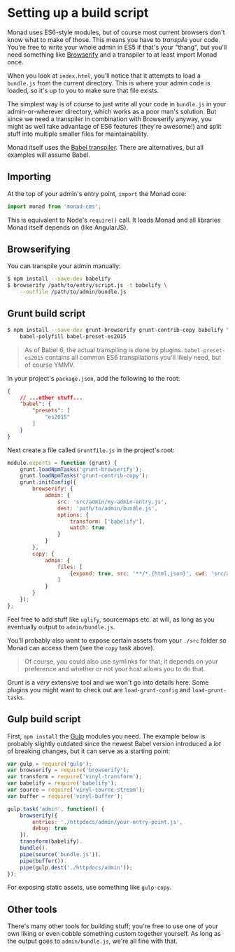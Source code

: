 # Setting up a build script
Monad uses ES6-style modules, but of course most current browsers don't know
what to make of those. This means you have to _transpile_ your code. You're free
to write your whole admin in ES5 if that's your "thang", but you'll need
something like [Browserify](http://browserify.org/) and a transpiler to at least
import Monad once.

When you look at `index.html`, you'll notice that it attempts to load a
`bundle.js` from the current directory. This is where your admin code is loaded,
so it's up to you to make sure that file exists.

The simplest way is of course to just write all your code in `bundle.js` in
your admin-or-wherever directory, which works as a poor man's solution. But
since we need a transpiler in combination with Browserify anyway, you might as
well take advantage of ES6 features (they're awesome!) and split stuff into
multiple smaller files for maintainability.

Monad itself uses the [Babel transpiler](https://babeljs.io/). There are
alternatives, but all examples will assume Babel.

## Importing
At the top of your admin's entry point, `import` the Monad core:

```javascript
import monad from 'monad-cms';
```

This is equivalent to Node's `require()` call. It loads Monad and all libraries
Monad itself depends on (like AngularJS).

## Browserifying
You can transpile your admin manually:

```bash
$ npm install --save-dev babelify
$ browserify /path/to/entry/script.js -t babelify \
    --outfile /path/to/admin/bundle.js
```

## Grunt build script
```bash
$ npm install --save-dev grunt-browserify grunt-contrib-copy babelify \
    babel-polyfill babel-preset-es2015
```

> As of Babel 6, the actual transpiling is done by plugins.
> `babel-preset-es2015` contains all common ES6 transpilations you'll likely
> need, but of course YMMV.

In your project's `package.json`, add the following to the root:

```json
{
    // ...other stuff...
    "babel": {
        "presets": [
            "es2015"
        ]
    }
}
```

Next create a file called `Gruntfile.js` in the project's root:

```javascript
module.exports = function (grunt) {
    grunt.loadNpmTasks('grunt-browserify');
    grunt.loadNpmTasks('grunt-contrib-copy');
    grunt.initConfig({
        browserify: {
            admin: {
                src: 'src/admin/my-admin-entry.js',
                dest: 'path/to/admin/bundle.js',
                options: {
                    transform: ['babelify'],
                    watch: true
                }
            }
        },
        copy: {
            admin: {
                files: [
                    {expand: true, src: '**/*.{html,json}', cwd: 'src/admin', dest: 'path/to/public/admin/'}
                ]
            }
        }
    });
};
```

Feel free to add stuff like `uglify`, sourcemaps etc. at will, as long as you
eventually output to `admin/bundle.js`.

You'll probably also want to expose certain assets from your `./src` folder so
Monad can access them (see the `copy` task above).

> Of course, you could also use symlinks for that; it depends on your preference
> and whether or not your host allows you to do that.

Grunt is a _very_ extensive tool and we won't go into details here. Some plugins
you might want to check out are `load-grunt-config` and `load-grunt-tasks`.

## Gulp build script
First, `npm install` the [Gulp](http://gulpjs.com/) modules you need. The
example below is probably slightly outdated since the newest Babel version
introduced a *lot* of breaking changes, but it can serve as a starting point:

```javascript
var gulp = require('gulp');
var browserify = require('browserify');
var transform = require('vinyl-transform');
var babelify = require('babelify');
var source = require('vinyl-source-stream');
var buffer = require('vinyl-buffer');

gulp.task('admin', function() {
    browserify({
        entries: './httpdocs/admin/your-entry-point.js',
        debug: true
    }).
    transform(babelify).
    bundle().
    pipe(source('bundle.js')).
    pipe(buffer()).
    pipe(gulp.dest('./httpdocs/admin'));
});
```

For exposing static assets, use something like `gulp-copy`.

## Other tools
There's many other tools for building stuff; you're free to use one of your own
liking or even cobble something custom together yourself. As long as the output
goes to `admin/bundle.js`, we're all fine with that.

